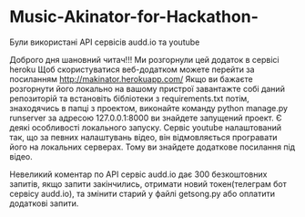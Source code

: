 # Music-Akinator-for-Hackathon-
Були використані API сервісів audd.io та youtube

Доброго дня шановний читач!!!
Ми розгорнули цей додаток в сервісі heroku
Щоб скористуватися веб-додатком можете перейти за посиланням http://makinator.herokuapp.com/
Якщо ви бажаєте розгорнути його локально на вашому пристрої завантажте собі даний репозиторій та встановіть бібліотеки з 
requirements.txt
потім, знаходячись в папці з проектом, виконайте команду python manage.py runserver
за адресою 127.0.0.1:8000 ви знайдете запущений проект.
Є деякі особливості локального запуску. Сервіс youtube налаштований так, що за певних налаштувань відео, він відмовляється програвати його на локальних серверах. Тому ви знайдете додаткове посилання під відео.

Невеликий коментар по API
сервіс audd.io дає 300 безкоштовних запитів, якщо запити закінчились, отримати новий токен(телеграм бот сервісу audd.io), та змінити старий у файлі getsong.py або оплатити додаткові запити.
